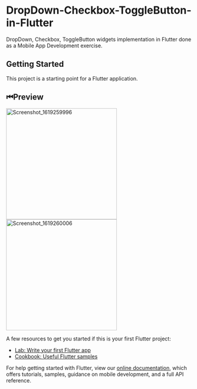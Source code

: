 # DropDown-Checkbox-ToggleButton-in-Flutter
DropDown, Checkbox, ToggleButton widgets implementation in Flutter done as a Mobile App Development exercise.

## Getting Started

This project is a starting point for a Flutter application.

## ⏮Preview
<img src="https://user-images.githubusercontent.com/55204040/116120653-35766e00-a6d9-11eb-9cb1-53d9d98ebf9f.jpeg" alt="Screenshot_1619259996" width=300px></img>
<img src="https://user-images.githubusercontent.com/55204040/116120674-3b6c4f00-a6d9-11eb-9157-309040686b47.jpeg" alt="Screenshot_1619260006" width=300px></img>

A few resources to get you started if this is your first Flutter project:

- [Lab: Write your first Flutter app](https://flutter.dev/docs/get-started/codelab)
- [Cookbook: Useful Flutter samples](https://flutter.dev/docs/cookbook)

For help getting started with Flutter, view our
[online documentation](https://flutter.dev/docs), which offers tutorials,
samples, guidance on mobile development, and a full API reference.


